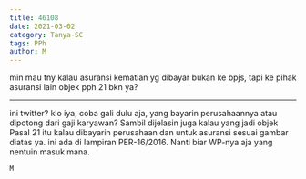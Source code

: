 ```yaml
---
title: 46108
date: 2021-03-02
category: Tanya-SC
tags: PPh
author: M
---
```


min mau tny kalau asuransi kematian yg dibayar bukan ke bpjs, tapi ke pihak asuransi lain objek pph 21 bkn ya?

---

ini twitter? klo iya, coba gali dulu aja, yang bayarin perusahaannya atau dipotong dari gaji karyawan? Sambil dijelasin juga kalau yang jadi objek Pasal 21 itu kalau dibayarin perusahaan dan untuk asuransi sesuai gambar diatas ya. ini ada di lampiran PER-16/2016. Nanti biar WP-nya aja yang nentuin masuk mana.

`M`
